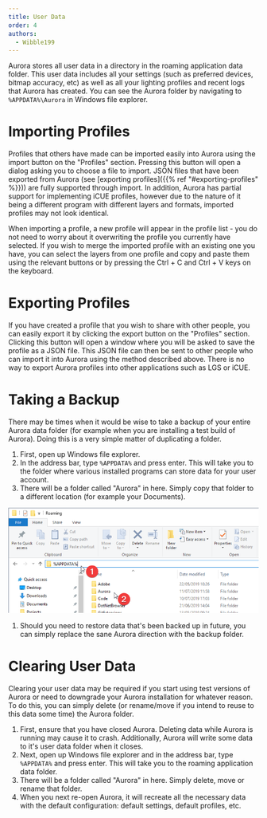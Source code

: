 ```yaml
---
title: User Data
order: 4
authors:
  - Wibble199
---
```


Aurora stores all user data in a directory in the roaming application data folder. This user data includes all your settings (such as preferred devices, bitmap accuracy, etc) as well as all your lighting profiles and recent logs that Aurora has created. You can see the Aurora folder by navigating to `%APPDATA%\Aurora` in Windows file explorer.

# Importing Profiles

Profiles that others have made can be imported easily into Aurora using the import button on the "Profiles" section. Pressing this button will open a dialog asking you to choose a file to import. JSON files that have been exported from Aurora (see [exporting profiles]({{% ref "#exporting-profiles" %}})) are fully supported through import. In addition, Aurora has partial support for implementing iCUE profiles, however due to the nature of it being a different program with different layers and formats, imported profiles may not look identical.

When importing a profile, a new profile will appear in the profile list - you do not need to worry about it overwriting the profile you currently have selected. If you wish to merge the imported profile with an existing one you have, you can select the layers from one profile and copy and paste them using the relevant buttons or by pressing the Ctrl + C and Ctrl + V keys on the keyboard.

# Exporting Profiles

If you have created a profile that you wish to share with other people, you can easily export it by clicking the export button on the "Profiles" section. Clicking this button will open a window where you will be asked to save the profile as a JSON file. This JSON file can then be sent to other people who can import it into Aurora using the method described above. There is no way to export Aurora profiles into other applications such as LGS or iCUE.

# Taking a Backup

There may be times when it would be wise to take a backup of your entire Aurora data folder (for example when you are installing a test build of Aurora). Doing this is a very simple matter of duplicating a folder.

1. First, open up Windows file explorer.
1. In the address bar, type `%APPDATA%` and press enter. This will take you to the folder where various installed programs can store data for your user account.
1. There will be a folder called "Aurora" in here. Simply copy that folder to a different location (for example your Documents).

![Finding the Aurora user data directory](img/docs/aurora-user-data-directory.png)

1. Should you need to restore data that's been backed up in future, you can simply replace the sane Aurora direction with the backup folder.

# Clearing User Data

Clearing your user data may be required if you start using test versions of Aurora or need to downgrade your Aurora installation for whatever reason. To do this, you can simply delete (or rename/move if you intend to reuse to this data some time) the Aurora folder.

1. First, ensure that you have closed Aurora. Deleting data while Aurora is running may cause it to crash. Additionally, Aurora will write some data to it's user data folder when it closes.
1. Next, open up Windows file explorer and in the address bar, type `%APPDATA%` and press enter. This will take you to the roaming application data folder.
1. There will be a folder called "Aurora" in here. Simply delete, move or rename that folder.
1. When you next re-open Aurora, it will recreate all the necessary data with the default configuration: default settings, default profiles, etc.

